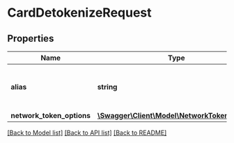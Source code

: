 # CardDetokenizeRequest

## Properties
Name | Type | Description | Notes
------------ | ------------- | ------------- | -------------
**alias** | **string** | An alias received from a previous request. | [optional] 
**network_token_options** | [**\Swagger\Client\Model\NetworkTokenOptions**](NetworkTokenOptions.md) |  | [optional] 

[[Back to Model list]](../../README.md#documentation-for-models) [[Back to API list]](../../README.md#documentation-for-api-endpoints) [[Back to README]](../../README.md)

